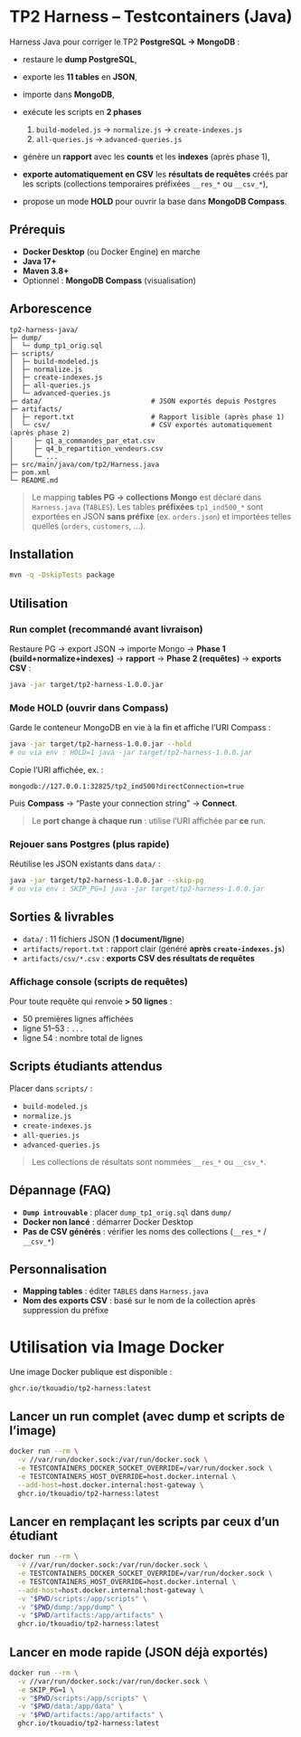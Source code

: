 # TP2 Harness – Testcontainers (Java)

Harness Java pour corriger le TP2 **PostgreSQL → MongoDB** :

* restaure le **dump PostgreSQL**,
* exporte les **11 tables** en **JSON**,
* importe dans **MongoDB**,
* exécute les scripts en **2 phases**

  1. `build-modeled.js` → `normalize.js` → `create-indexes.js`
  2. `all-queries.js` → `advanced-queries.js`
* génère un **rapport** avec les **counts** et les **indexes** (après phase 1),
* **exporte automatiquement en CSV** les **résultats de requêtes** créés par les scripts (collections temporaires préfixées `__res_*` ou `__csv_*`),
* propose un mode **HOLD** pour ouvrir la base dans **MongoDB Compass**.

## Prérequis

* **Docker Desktop** (ou Docker Engine) en marche
* **Java 17+**
* **Maven 3.8+**
* Optionnel : **MongoDB Compass** (visualisation)

## Arborescence

```
tp2-harness-java/
├─ dump/
│  └─ dump_tp1_orig.sql
├─ scripts/
│  ├─ build-modeled.js
│  ├─ normalize.js
│  ├─ create-indexes.js
│  ├─ all-queries.js
│  └─ advanced-queries.js
├─ data/                           # JSON exportés depuis Postgres
├─ artifacts/
│  ├─ report.txt                   # Rapport lisible (après phase 1)
│  └─ csv/                         # CSV exportés automatiquement (après phase 2)
│     ├─ q1_a_commandes_par_etat.csv
│     ├─ q4_b_repartition_vendeurs.csv
│     └─ ...
├─ src/main/java/com/tp2/Harness.java
├─ pom.xml
└─ README.md
```

> Le mapping **tables PG → collections Mongo** est déclaré dans `Harness.java` (`TABLES`).
> Les tables **préfixées** `tp1_ind500_*` sont exportées en JSON **sans préfixe** (ex. `orders.json`) et importées telles quelles (`orders`, `customers`, …).

## Installation

```bash
mvn -q -DskipTests package
```

## Utilisation

### Run complet (recommandé avant livraison)

Restaure PG → export JSON → importe Mongo → **Phase 1 (build+normalize+indexes)** → **rapport** → **Phase 2 (requêtes)** → **exports CSV** :

```bash
java -jar target/tp2-harness-1.0.0.jar
```

### Mode HOLD (ouvrir dans Compass)

Garde le conteneur MongoDB en vie à la fin et affiche l’URI Compass :

```bash
java -jar target/tp2-harness-1.0.0.jar --hold
# ou via env : HOLD=1 java -jar target/tp2-harness-1.0.0.jar
```

Copie l’URI affichée, ex. :

```
mongodb://127.0.0.1:32825/tp2_ind500?directConnection=true
```

Puis **Compass** → “Paste your connection string” → **Connect**.

> Le **port change à chaque run** : utilise l’URI affichée par **ce** run.

### Rejouer sans Postgres (plus rapide)

Réutilise les JSON existants dans `data/` :

```bash
java -jar target/tp2-harness-1.0.0.jar --skip-pg
# ou via env : SKIP_PG=1 java -jar target/tp2-harness-1.0.0.jar
```

## Sorties & livrables

* `data/` : 11 fichiers JSON (**1 document/ligne**)
* `artifacts/report.txt` : rapport clair (généré **après `create-indexes.js`**)
* `artifacts/csv/*.csv` : **exports CSV des résultats de requêtes**

### Affichage console (scripts de requêtes)

Pour toute requête qui renvoie **> 50 lignes** :

* 50 premières lignes affichées
* ligne 51–53 : `...`
* ligne 54 : nombre total de lignes

## Scripts étudiants attendus

Placer dans `scripts/` :

* `build-modeled.js`
* `normalize.js`
* `create-indexes.js`
* `all-queries.js`
* `advanced-queries.js`

> Les collections de résultats sont nommées `__res_*` ou `__csv_*`.

## Dépannage (FAQ)

* **`Dump introuvable`** : placer `dump_tp1_orig.sql` dans `dump/`
* **Docker non lancé** : démarrer Docker Desktop
* **Pas de CSV générés** : vérifier les noms des collections (`__res_*` / `__csv_*`)

## Personnalisation

* **Mapping tables** : éditer `TABLES` dans `Harness.java`
* **Nom des exports CSV** : basé sur le nom de la collection après suppression du préfixe


# Utilisation via Image Docker

Une image Docker publique est disponible :

```
ghcr.io/tkouadio/tp2-harness:latest
```

## Lancer un run complet (avec dump et scripts de l’image)

```bash
docker run --rm \
  -v //var/run/docker.sock:/var/run/docker.sock \
  -e TESTCONTAINERS_DOCKER_SOCKET_OVERRIDE=/var/run/docker.sock \
  -e TESTCONTAINERS_HOST_OVERRIDE=host.docker.internal \
  --add-host=host.docker.internal:host-gateway \
  ghcr.io/tkouadio/tp2-harness:latest
```

## Lancer en remplaçant les scripts par ceux d’un étudiant

```bash
docker run --rm \
  -v //var/run/docker.sock:/var/run/docker.sock \
  -e TESTCONTAINERS_DOCKER_SOCKET_OVERRIDE=/var/run/docker.sock \
  -e TESTCONTAINERS_HOST_OVERRIDE=host.docker.internal \
  --add-host=host.docker.internal:host-gateway \
  -v "$PWD/scripts:/app/scripts" \
  -v "$PWD/dump:/app/dump" \
  -v "$PWD/artifacts:/app/artifacts" \
  ghcr.io/tkouadio/tp2-harness:latest
```

## Lancer en mode rapide (JSON déjà exportés)

```bash
docker run --rm \
  -v //var/run/docker.sock:/var/run/docker.sock \
  -e SKIP_PG=1 \
  -v "$PWD/scripts:/app/scripts" \
  -v "$PWD/data:/app/data" \
  -v "$PWD/artifacts:/app/artifacts" \
  ghcr.io/tkouadio/tp2-harness:latest
```